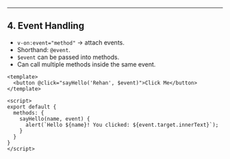 ---

## 4. Event Handling
- `v-on:event="method"` → attach events.  
- Shorthand: `@event`.  
- `$event` can be passed into methods.  
- Can call multiple methods inside the same event.  

```vue
<template>
  <button @click="sayHello('Rehan', $event)">Click Me</button>
</template>

<script>
export default {
  methods: {
    sayHello(name, event) {
      alert(`Hello ${name}! You clicked: ${event.target.innerText}`);
    }
  }
}
</script>
